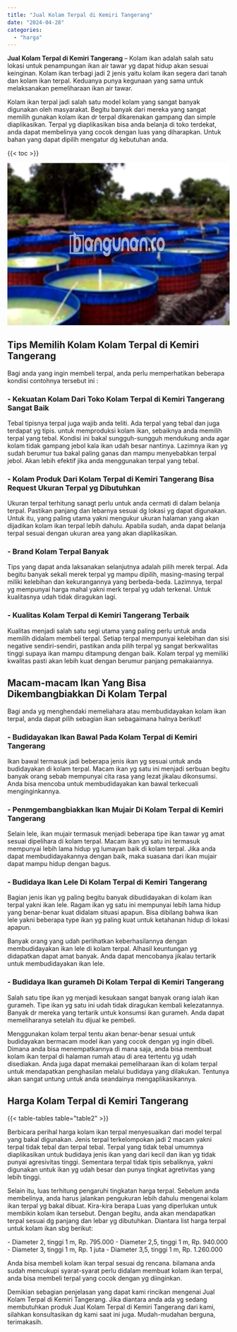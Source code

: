 ```yaml
---
title: "Jual Kolam Terpal di Kemiri Tangerang"
date: "2024-04-28"
categories: 
  - "harga"
---
```


**Jual Kolam Terpal di Kemiri Tangerang** – Kolam ikan adalah salah satu lokasi untuk penampungan ikan air tawar yg dapat hidup akan sesuai keinginan. Kolam ikan terbagi jadi 2 jenis yaitu kolam ikan segera dari tanah dan kolam ikan terpal. Keduanya punya kegunaan yang sama untuk melaksanakan pemeliharaan ikan air tawar.

Kolam ikan terpal jadi salah satu model kolam yang sangat banyak digunakan oleh masyarakat. Begitu banyak dari mereka yang sangat memilih gunakan kolam ikan dr terpal dikarenakan gampang dan simple diaplikasikan. Terpal yg diaplikasikan bisa anda belanja di toko terdekat, anda dapat membelinya yang cocok dengan luas yang diharapkan. Untuk bahan yang dapat dipilih mengatur dg kebutuhan anda.

{{< toc >}}

![Jual Kolam Terpal di Kemiri Tangerang](/images/jual-kolam-terpal-42.png)

## Tips Memilih Kolam Kolam Terpal di Kemiri Tangerang

Bagi anda yang ingin membeli terpal, anda perlu memperhatikan beberapa kondisi contohnya tersebut ini :

### \- Kekuatan Kolam Dari Toko Kolam Terpal di Kemiri Tangerang Sangat Baik

Tebal tipisnya terpal juga wajib anda teliti. Ada terpal yang tebal dan juga terdapat yg tipis. untuk memproduksi kolam ikan, sebaiknya anda memilih terpal yang tebal. Kondisi ini bakal sungguh-sungguh mendukung anda agar kolam tidak gampang jebol kala ikan udah besar nantinya. Lazimnya ikan yg sudah berumur tua bakal paling ganas dan mampu menyebabkan terpal jebol. Akan lebih efektif jika anda menggunakan terpal yang tebal.

### \- Kolam Produk Dari Kolam Terpal di Kemiri Tangerang Bisa Request Ukuran Terpal yg Dibutuhkan

Ukuran terpal terhitung sanagt perlu untuk anda cermati di dalam belanja terpal. Pastikan panjang dan lebarnya sesuai dg lokasi yg dapat digunakan. Untuk itu, yang paling utama yakni mengukur ukuran halaman yang akan dijadikan kolam ikan terpal lebih dahulu. Apabila sudah, anda dapat belanja terpal sesuai dengan ukuran area yang akan diaplikasikan.

### \- Brand Kolam Terpal Banyak

Tips yang dapat anda laksanakan selanjutnya adalah pilih merek terpal. Ada begitu banyak sekali merek terpal yg mampu dipilih, masing-masing terpal miliki kelebihan dan kekurangannya yang berbeda-beda. Lazimnya, terpal yg mempunyai harga mahal yakni merk terpal yg udah terkenal. Untuk kualitasnya udah tidak diragukan lagi.

### \- Kualitas Kolam Terpal di Kemiri Tangerang Terbaik

Kualitas menjadi salah satu segi utama yang paling perlu untuk anda memilih didalam membeli terpal. Setiap terpal mempunyai kelebihan dan sisi negative sendiri-sendiri, pastikan anda pilih terpal yg sangat berkwalitas tinggi supaya ikan mampu ditampung dengan baik. Kolam terpal yg memiliki kwalitas pasti akan lebih kuat dengan berumur panjang pemakaiannya.

## Macam-macam Ikan Yang Bisa Dikembangbiakkan Di Kolam Terpal

Bagi anda yg menghendaki memeliahara atau membudidayakan kolam ikan terpal, anda dapat pilih sebagian ikan sebagaimana halnya berikut!

### \- Budidayakan Ikan Bawal Pada Kolam Terpal di Kemiri Tangerang

Ikan bawal termasuk jadi beberapa jenis ikan yg sesuai untuk anda budidayakan di kolam terpal. Macam ikan yg satu ini menjadi serbuan begitu banyak orang sebab mempunyai cita rasa yang lezat jikalau dikonsumsi. Anda bisa mencoba untuk membudidayakan kan bawal terkecuali menginginkannya.

### \- Penmgembangbiakkan Ikan Mujair Di Kolam Terpal di Kemiri Tangerang

Selain lele, ikan mujair termasuk menjadi beberapa tipe ikan tawar yg amat sesuai dipelihara di kolam terpal. Macam ikan yg satu ini termasuk mempunyai lebih lama hidup yg lumayan baik di kolam terpal. Jika anda dapat membudidayakannya dengan baik, maka suasana dari ikan mujair dapat mampu hidup dengan bagus.

### \- Budidaya Ikan Lele Di Kolam Terpal di Kemiri Tangerang

Bagian jenis ikan yg paling begitu banyak dibudidayakan di kolam ikan terpal yakni ikan lele. Ragam ikan yg satu ini mempunyai lebih lama hidup yang benar-benar kuat didalam situasi apapun. Bisa dibilang bahwa ikan lele yakni beberapa type ikan yg paling kuat untuk ketahanan hidup di lokasi apapun.

Banyak orang yang udah perlihatkan keberhasilannya dengan membudidayakan ikan lele di kolam terpal. Alhasil keuntungan yg didapatkan dapat amat banyak. Anda dapat mencobanya jikalau tertarik untuk membudidayakan ikan lele.

### \- Budidaya Ikan gurameh Di Kolam Terpal di Kemiri Tangerang

Salah satu tipe ikan yg menjadi kesukaan sangat banyak orang ialah ikan gurameh. Tipe ikan yg satu ini udah tidak diragukan kembali kelezatannya. Banyak dr mereka yang tertarik untuk konsumsi ikan gurameh. Anda dapat memeliharanya setelah itu dijual ke pembeli.

Menggunakan kolam terpal tentu akan benar-benar sesuai untuk budidayakan bermacam model ikan yang cocok dengan yg ingin dibeli. Dimana anda bisa menempatkannya di mana saja, anda bisa membuat kolam ikan terpal di halaman rumah atau di area tertentu yg udah disediakan. Anda juga dapat memakai pemeliharaan ikan di kolam terpal untuk mendapatkan penghasilan melalui budidaya yang dilakukan. Tentunya akan sangat untung untuk anda seandainya mengaplikasikannya.

## Harga Kolam Terpal di Kemiri Tangerang

{{< table-tables table="table2" >}}

Berbicara perihal harga kolam ikan terpal menyesuaikan dari model terpal yang bakal digunakan. Jenis terpal terkelompokan jadi 2 macam yakni terpal tidak tebal dan terpal tebal. Terpal yang tidak tebal umumnya diaplikasikan untuk budidaya jenis ikan yang dari kecil dan ikan yg tidak punyai agresivitas tinggi. Sementara terpal tidak tipis sebaliknya, yakni digunakan untuk ikan yg udah besar dan punya tingkat agretivitas yang lebih tinggi.

Selain itu, luas terhitung pengaruhi tingkatan harga terpal. Sebelum anda membelinya, anda harus jalankan pengukuran lebih dahulu mengenai kolam ikan terpal yg bakal dibuat. Kira-kira berapa Luas yang diperlukan untuk membikin kolam ikan tersebut. Dengan begitu, anda akan mendapatkan terpal sesuai dg panjang dan lebar yg dibutuhkan. Diantara list harga terpal untuk kolam ikan sbg berikut:

\- Diameter 2, tinggi 1 m, Rp. 795.000 - Diameter 2,5, tinggi 1 m, Rp. 940.000 - Diameter 3, tinggi 1 m, Rp. 1 juta - Diameter 3,5, tinggi 1 m, Rp. 1.260.000

Anda bisa membeli kolam ikan terpal sesuai dg rencana. bilamana anda sudah mencukupi syarat-syarat perlu didalam membuat kolam ikan terpal, anda bisa membeli terpal yang cocok dengan yg diinginkan.

Demikian sebagian penjelasan yang dapat kami rincikan mengenai Jual Kolam Terpal di Kemiri Tangerang. Jika diantara anda ada yg sedang membutuhkan produk Jual Kolam Terpal di Kemiri Tangerang dari kami, silahkan konsultasikan dg kami saat ini juga. Mudah-mudahan berguna, terimakasih.
